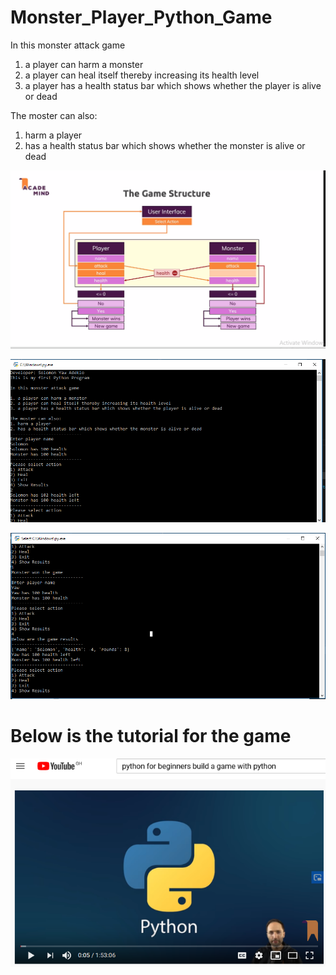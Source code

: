 # Monster_Player_Python_Game 

In this monster attack game
1. a player can harm a monster
2. a player can heal itself thereby increasing its health level
3. a player has a health status bar which shows whether the player is alive or dead

The moster can also:
1. harm a player
2. has a health status bar which shows whether the monster is alive or dead

![alt text](Game_structure.PNG "Description goes here")

![alt text](cmd1.PNG "Description goes here")

![alt text](cmd2.PNG "Description goes here")


# Below is the tutorial for the game
[![IMAGE ALT TEXT HERE](youtube.PNG)](https://www.youtube.com/watch?v=kDdTgxv2Vv0&t=5241s)
